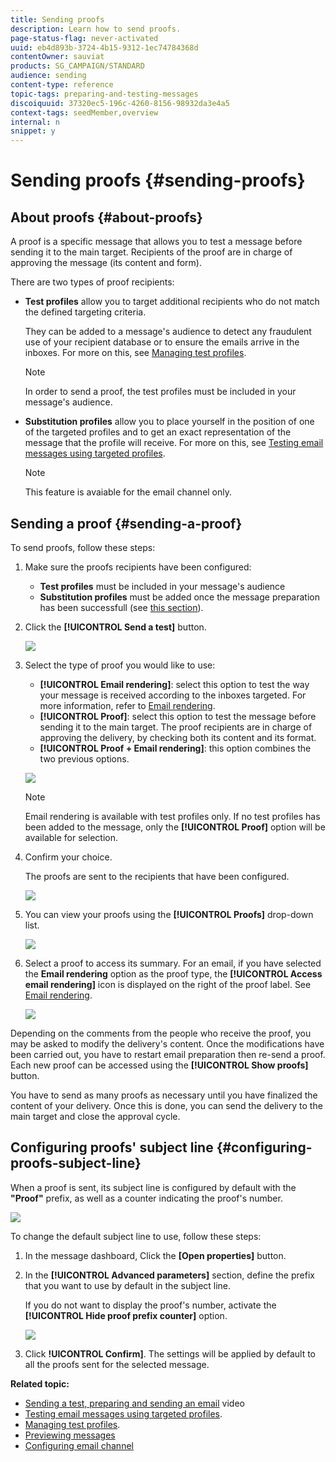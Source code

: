 ```yaml
---
title: Sending proofs
description: Learn how to send proofs.
page-status-flag: never-activated
uuid: eb4d893b-3724-4b15-9312-1ec74784368d
contentOwner: sauviat
products: SG_CAMPAIGN/STANDARD
audience: sending
content-type: reference
topic-tags: preparing-and-testing-messages
discoiquuid: 37320ec5-196c-4260-8156-98932da3e4a5
context-tags: seedMember,overview
internal: n
snippet: y
---
```


# Sending proofs {#sending-proofs}

## About proofs {#about-proofs}

A proof is a specific message that allows you to test a message before sending it to the main target. Recipients of the proof are in charge of approving the message (its content and form).

There are two types of proof recipients:

* **Test profiles** allow you to target additional recipients who do not match the defined targeting criteria.

   They can be added to a message's audience to detect any fraudulent use of your recipient database or to ensure the emails arrive in the inboxes. For more on this, see [Managing test profiles](../../audiences/using/managing-test-profiles.md).

   >[!NOTE]
   >
   >In order to send a proof, the test profiles must be included in your message's audience.

* **Substitution profiles** allow you to place yourself in the position of one of the targeted profiles and to get an exact representation of the message that the profile will receive. For more on this, see [Testing email messages using targeted profiles](../../sending/using/testing-messages-using-target.md).

   >[!NOTE]
   >
   >This feature is avaiable for the email channel only.

## Sending a proof {#sending-a-proof}

To send proofs, follow these steps:

1. Make sure the proofs recipients have been configured:
   * **Test profiles** must be included in your message's audience
   * **Substitution profiles** must be added once the message preparation has been successfull (see [this section](../../sending/using/testing-messages-using-target.md)).

1. Click the **[!UICONTROL Send a test]** button.

   ![](assets/bat_select.png)

1. Select the type of proof you would like to use:

    * **[!UICONTROL Email rendering]**: select this option to test the way your message is received according to the inboxes targeted. For more information, refer to [Email rendering](../../sending/using/email-rendering.md).
    * **[!UICONTROL Proof]**: select this option to test the message before sending it to the main target. The proof recipients are in charge of approving the delivery, by checking both its content and its format.
    * **[!UICONTROL Proof + Email rendering]**: this option combines the two previous options.

   ![](assets/bat_select1.png)

   >[!NOTE]
   >
   >Email rendering is available with test profiles only. If no test profiles has been added to the message, only the **[!UICONTROL Proof]** option will be available for selection.

1. Confirm your choice.

   The proofs are sent to the recipients that have been configured.

   ![](assets/bat_select2.png)

1. You can view your proofs using the **[!UICONTROL Proofs]** drop-down list.

   ![](assets/bat_view.png)

1. Select a proof to access its summary. For an email, if you have selected the **Email rendering** option as the proof type, the **[!UICONTROL Access email rendering]** icon is displayed on the right of the proof label. See [Email rendering](../../sending/using/email-rendering.md).

   ![](assets/bat_view2.png)

Depending on the comments from the people who receive the proof, you may be asked to modify the delivery's content. Once the modifications have been carried out, you have to restart email preparation then re-send a proof. Each new proof can be accessed using the **[!UICONTROL Show proofs]** button.

You have to send as many proofs as necessary until you have finalized the content of your delivery. Once this is done, you can send the delivery to the main target and close the approval cycle.

## Configuring proofs' subject line {#configuring-proofs-subject-line}

When a proof is sent, its subject line is configured by default with the **"Proof"** prefix, as well as a counter indicating the proof's number.

   ![](assets/proof-prefix.png)

To change the default subject line to use, follow these steps:

1. In the message dashboard, Click the **[Open properties]** button.
1. In the **[!UICONTROL Advanced parameters]** section, define the prefix that you want to use by default in the subject line.

   If you do not want to display the proof's number, activate the **[!UICONTROL Hide proof prefix counter]** option.

   ![](assets/proof-prefix-configuration.png)

1. Click **!UICONTROL Confirm]**. The settings will be applied by default to all the proofs sent for the selected message.

**Related topic:**

* [Sending a test, preparing and sending an email](https://docs.adobe.com/content/help/en/campaign-learn/campaign-standard-tutorials/getting-started/sending-test-preparing-sending-email.html) video
* [Testing email messages using targeted profiles](../../sending/using/testing-messages-using-target.md).
* [Managing test profiles](../../audiences/using/managing-test-profiles.md).
* [Previewing messages](../../sending/using/previewing-messages.md)
* [Configuring email channel](../../administration/using/configuring-email-channel.md)
